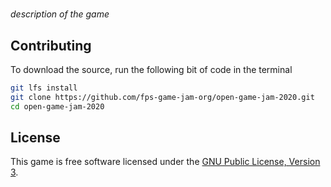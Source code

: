 # <Name of Game>

*description of the game*

## Contributing

To download the source, run the following bit of code in the terminal

```bash
git lfs install
git clone https://github.com/fps-game-jam-org/open-game-jam-2020.git
cd open-game-jam-2020
```

## License

This game is free software licensed under the [GNU Public License, Version 3](LICENSE).
